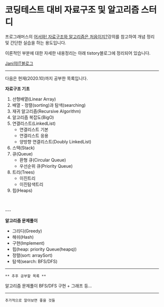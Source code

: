 코딩테스트 대비 자료구조 및 알고리즘 스터디
=============================

프로그래머스의 [어서와! 자료구조와 알고리즘은 처음이지?](https://programmers.co.kr/learn/courses/57)강의를 참고하여 개념 정리 및 간단한 실습을 하는 용도입니다.

이론적인 부분에 대한 자세한 내용정리는
아래 tistory블로그에 정리되어 있습니다.


[Jani의IT블로그](https://jani91.tistory.com/category/IT_TechBLOG/%EC%95%8C%EA%B3%A0%EB%A6%AC%EC%A6%98%20%EA%B3%B5%EB%B6%80)

---
다음은 현재(2020.10)까지 공부한 목록입니다.

**자료구조 기초**
1. 선형배열(Linear Array)
2. 배열 - 정렬(sorting)과 탐색(searching)
3. 재귀 알고리즘(Recursive Algorithm)
4. 알고리즘 복잡도(BigO)
5. 연결리스트(LinkedList)
    - 연결리스트 기본
    - 연결리스트 응용
    - 양방향 연결리스트(Doubly LinkedList)
6. 스택(Stack)
7. 큐(Queue)
   - 환형 큐(Circular Queue)
   - 우선순위 큐(Priority Queue)
8. 트리(Trees)
   - 이진트리
   - 이진탐색트리
9. 힙(Heaps) 
<br />
<br />
---

**알고리즘 문제풀이**

- 그리디(Greedy)
- 해쉬(Hash)
- 구현(Implement)
- 힙(heap: priority Queue(heapq))
- 정렬(sort: arraySort)
- 탐색(search: BFS/DFS)

---

`** 추후 공부할 목록 **`

알고리즘 문제풀이
BFS/DFS
구현 +
그래프
등...


--- 

`추가적으로 알아보면 좋을 것들`

